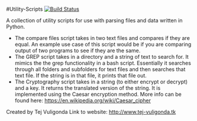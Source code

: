 #Utility-Scripts
[![Build Status](https://travis-ci.org/tejvuligonda/Utility-Scripts.svg?branch=master)](https://travis-ci.org/tejvuligonda/Utility-Scripts)

A collection of utility scripts for use with parsing files and data written in Python.

* The compare files script takes in two text files and compares if they are equal. An example use case of this script would be if you are comparing output of two programs to see if they are the same.
* The GREP script takes in a directory and a string of text to search for. It mimics the the grep functionality in a bash script. Essentially it searches through all folders and subfolders for text files and then searches that text file. If the string is in that file, it prints that file out.
* The Cryptography script takes in a string (to either encrypt or decrypt) and a key. It returns the translated version of the string. It is implemented using the Caesar encryption method. More info can be found here: https://en.wikipedia.org/wiki/Caesar_cipher

Created by Tej Vuligonda
Link to website: http://www.tej-vuligonda.tk
